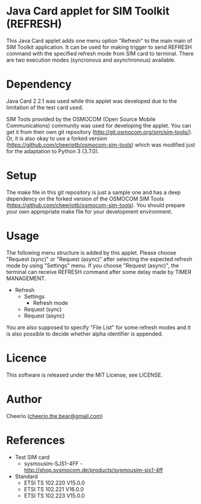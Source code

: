 # Java Card applet for SIM Toolkit (REFRESH)

This Java Card applet adds one menu option "Refresh" to the main main of SIM Toolkit application. It can be used for making trigger to send REFRESH command with the specified refresh mode from SIM card to terminal. There are two execution modes (syncronous and asynchronous) available.

# Dependency

Java Card 2.2.1 was used while this applet was developed due to the limitation of the test card used.

SIM Tools provided by the OSMOCOM (Open Source Mobile Communications) community was used for developing the applet. You can get it from their own git repository (http://git.osmocom.org/sim/sim-tools/). Or, it is also okay to use a forked version (https://github.com/cheeriotb/osmocom-sim-tools) which was modified just for the adaptation to Python 3 (3.7.0).

# Setup

The make file in this git repository is just a sample one and has a deep dependency on the forked version of the OSMOCOM SIM Tools (https://github.com/cheeriotb/osmocom-sim-tools). You should prepare your own appropriate make file for your development environment.

# Usage

The following menu structure is added by this applet. Please choose "Request (sync)" or "Request (async)" after selecting the expected refresh mode by using "Settings" menu. If you choose "Request (async)", the terminal can receive REFRESH command after some delay made by TIMER MANAGEMENT.

* Refresh
    * Settings
        * Refresh mode
    * Request (sync)
    * Request (async)

You are also supposed to specify "File List" for some refresh modes and it is also possible to decide whether alpha identifier is appended.

# Licence

This software is released under the MIT License, see LICENSE.

# Author

Cheerio (cheerio.the.bear@gmail.com)

# References

* Test SIM card
    * sysmousim-SJS1-4FF - http://shop.sysmocom.de/products/sysmousim-sjs1-4ff
* Standard
    * ETSI TS 102.220 V15.0.0
    * ETSI TS 102.221 V16.0.0
    * ETSI TS 102.223 V15.0.0

